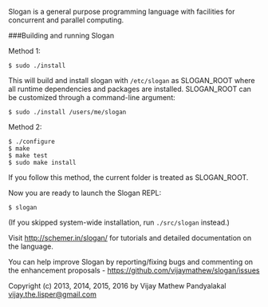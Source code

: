 Slogan is a general purpose programming language with facilities for concurrent and parallel computing.

###Building and running Slogan

Method 1: 

    $ sudo ./install

This will build and install slogan with `/etc/slogan` as SLOGAN_ROOT where all runtime
dependencies and packages are installed. SLOGAN_ROOT can be customized through a
command-line argument:

    $ sudo ./install /users/me/slogan
 
Method 2:
    
    $ ./configure
    $ make
    $ make test
    $ sudo make install

If you follow this method, the current folder is treated as SLOGAN_ROOT. 

Now you are ready to launch the Slogan REPL:
    
    $ slogan

(If you skipped system-wide installation, run `./src/slogan` instead.)


Visit http://schemer.in/slogan/ for tutorials and detailed documentation on the language.

You can help improve Slogan by reporting/fixing bugs and commenting on the enhancement proposals - https://github.com/vijaymathew/slogan/issues

Copyright (c) 2013, 2014, 2015, 2016 by Vijay Mathew Pandyalakal <vijay.the.lisper@gmail.com>